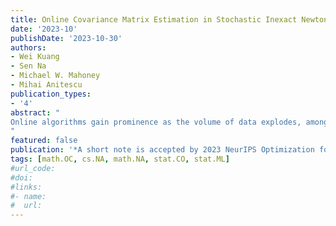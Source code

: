 ```yaml
---
title: Online Covariance Matrix Estimation in Stochastic Inexact Newton Methods
date: '2023-10'
publishDate: '2023-10-30'
authors:
- Wei Kuang
- Sen Na
- Michael W. Mahoney
- Mihai Anitescu
publication_types:
- '4'
abstract: "
Online algorithms gain prominence as the volume of data explodes, among which second-order methods are known for their robustness. While much research focuses on the convergence of stochastic second-order methods, the algorithms' variability remains underexplored. This paper studies the statistical inference of the estimates generated by an inexact adaptive stochastic Newton method. The algorithm not only allows adaptive stepsize, but also significantly reduces computational costs by inexactly solving the Newton systems with a randomized solver involving sketching techniques. For the designed algorithm, we establish the asymptotic normality of its last iterate and, more importantly, construct a fully online limiting covariance estimator. Our covariance estimator solely utilizes the iterates (with varying weights) from the stochastic Newton algorithm, which outperforms the plug-in estimator in terms of both consistency and computational efficiency. We establish the convergence rate of the weighted covariance estimator and illustrate its superior performance on regression problems.
"
featured: false
publication: '*A short note is accepted by 2023 NeurIPS Optimization for Machine Learning (OPT) workshop*'
tags: [math.OC, cs.NA, math.NA, stat.CO, stat.ML]
#url_code: 
#doi: 
#links:
#- name: 
#  url: 
---
```

